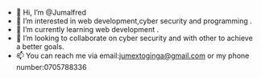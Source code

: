 - 👋 Hi, I’m @Jumalfred
- 👀 I’m interested in web development,cyber security and programming .
- 🌱 I’m currently learning web development .
- 💞️ I’m looking to collaborate on cyber security and with other to achieve a better goals. 
- 📫 You can reach me via email:jumextoginga@gmail.com or my phone number:0705788336

<!---
Jumalfred/Jumalfred is a ✨ special ✨ repository because its `README.md` (this file) appears on your GitHub profile.
You can click the Preview link to take a look at your changes.
--->
